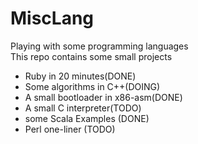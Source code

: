 # MiscLang
Playing with some programming languages  
This repo contains some small projects  
<ul>
<li>Ruby in 20 minutes(DONE)</li>
<li>Some algorithms in C++(DOING)</li>
<li>A small bootloader in x86-asm(DONE)</li>
<li>A small C interpreter(TODO)</li>
<li>some Scala Examples (DONE)</li>
<li>Perl one-liner (TODO)</li>
</ul>
